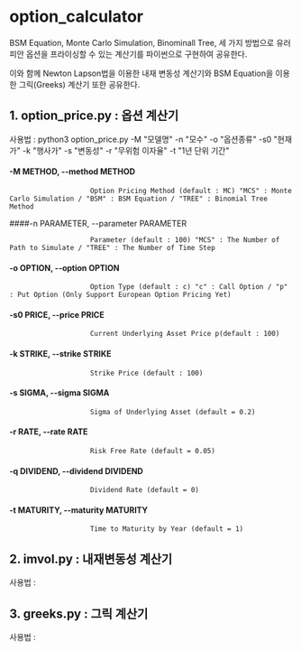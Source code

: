 # option_calculator

BSM Equation, Monte Carlo Simulation, Binominall Tree, 세 가지 방법으로 유러피안 옵션을 프라이싱할 수 있는 계산기를 파이썬으로 구현하여 공유한다. 

이와 함께 Newton Lapson법을 이용한 내재 변동성 계산기와 BSM Equation을 이용한 그릭(Greeks) 계산기 또한 공유한다.

## 1. option_price.py : 옵션 계산기

사용법 : python3 option_price.py -M "모델명" -n "모수" -o "옵션종류" -s0 "현재가" -k "행사가" -s "변동성" -r "무위험 이자율" -t "1년 단위 기간"

 #### -M METHOD, --method METHOD
  
                        Option Pricing Method (default : MC) "MCS" : Monte Carlo Simulation / "BSM" : BSM Equation / "TREE" : Binomial Tree Method
                        
 ####-n PARAMETER, --parameter PARAMETER
  
                        Parameter (default : 100) "MCS" : The Number of Path to Simulate / "TREE" : The Number of Time Step
                        
#### -o OPTION, --option OPTION
  
                        Option Type (default : c) "c" : Call Option / "p" : Put Option (Only Support European Option Pricing Yet)
                        
#### -s0 PRICE, --price PRICE
  
                        Current Underlying Asset Price p(default : 100)
                        
#### -k STRIKE, --strike STRIKE
  
                        Strike Price (default : 100)
                        
#### -s SIGMA, --sigma SIGMA
  
                        Sigma of Underlying Asset (default = 0.2)
                        
#### -r RATE, --rate RATE  
  
                        Risk Free Rate (default = 0.05)
  
#### -q DIVIDEND, --dividend DIVIDEND
  
                        Dividend Rate (default = 0)
                        
#### -t MATURITY, --maturity MATURITY
  
                        Time to Maturity by Year (default = 1)


## 2. imvol.py : 내재변동성 계산기

사용법 : 


## 3. greeks.py : 그릭 계산기

사용법 : 
